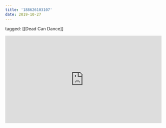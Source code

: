 ```yaml
---
title: '188626103107'
date: 2019-10-27
---
```

tagged: [[Dead Can Dance]]
<iframe allow="accelerometer; autoplay; clipboard-write; encrypted-media; gyroscope; picture-in-picture" allowfullscreen="" frameborder="0" height="281" id="youtube_iframe" src="https://www.youtube.com/embed/ZFKcGAvzeXU?feature=oembed&amp;enablejsapi=1&amp;origin=https://safe.txmblr.com&amp;wmode=opaque" width="500"></iframe>